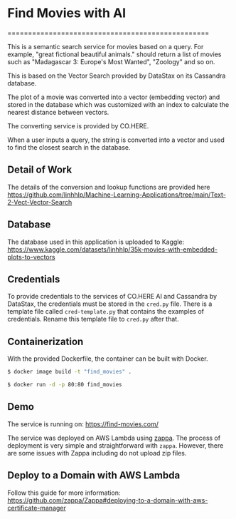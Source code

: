 # Find Movies with AI
=================================================

This is a semantic search service for movies based on a query. For example, "great fictional beautiful animals." should return a list of movies such as "Madagascar 3: Europe's Most Wanted", "Zoology" and so on.

This is based on the Vector Search provided by DataStax on its Cassandra database.

The plot of a movie was converted into a vector (embedding vector) and stored in the database which was customized with an index to calculate the nearest distance between vectors.

The converting service is provided by CO.HERE.

When a user inputs a query, the string is converted into a vector and used to find the closest search in the database.

## Detail of Work

The details of the conversion and lookup functions are provided here https://github.com/linhhlp/Machine-Learning-Applications/tree/main/Text-2-Vect-Vector-Search

## Database

The database used in this application is uploaded to Kaggle: https://www.kaggle.com/datasets/linhhlp/35k-movies-with-embedded-plots-to-vectors

## Credentials

To provide credentials to the services of CO.HERE AI and Cassandra by DataStax, the credentials must be stored in the `cred.py` file.
There is a template file called `cred-template.py` that contains the examples of credentials. Rename this template file to `cred.py` after that.

## Containerization

With the provided Dockerfile, the container can be built with Docker.

```bash
$ docker image build -t "find_movies" .

$ docker run -d -p 80:80 find_movies
```

## Demo 

The service is running on: https://find-movies.com/

The service was deployed on AWS Lambda using [zappa](https://github.com/zappa/Zappa). The process of deployment is very simple and straightforward with `zappa`. However, there are some issues with Zappa including do not upload zip files. 

## Deploy to a Domain with AWS Lambda

Follow this guide for more information: https://github.com/zappa/Zappa#deploying-to-a-domain-with-aws-certificate-manager